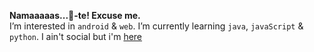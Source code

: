 **Namaaaaas...🤧-te! Excuse me.**  
I’m interested in `android` & `web`. I’m currently learning `java`, `javaScript` & `python`.
I ain't social but i'm [here](https://amanchandra.w3spaces.com/)
